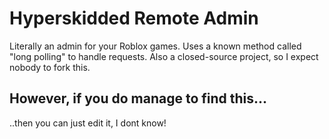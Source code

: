 # Hyperskidded Remote Admin
Literally an admin for your Roblox games. Uses a known method called "long polling" to handle requests.
Also a closed-source project, so I expect nobody to fork this.

## However, if you do manage to find this...
..then you can just edit it, I dont know!
